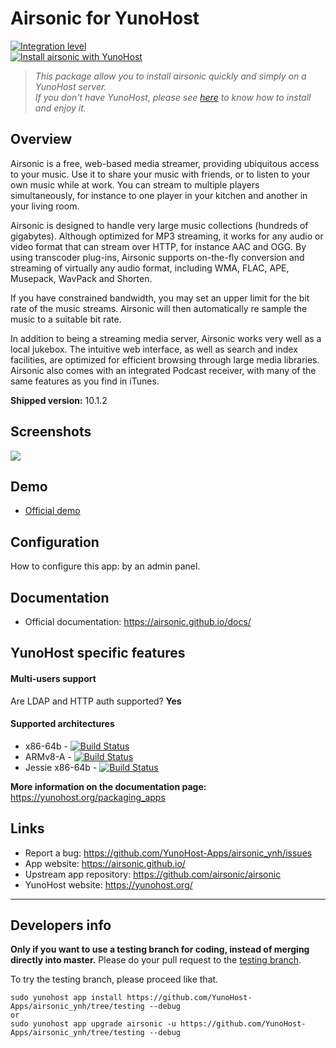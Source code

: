 # Airsonic for YunoHost

[![Integration level](https://dash.yunohost.org/integration/airsonic.svg)](https://dash.yunohost.org/appci/app/airsonic)  
[![Install airsonic with YunoHost](https://install-app.yunohost.org/install-with-yunohost.png)](https://install-app.yunohost.org/?app=airsonic)

> *This package allow you to install airsonic quickly and simply on a YunoHost server.  
If you don't have YunoHost, please see [here](https://yunohost.org/#/install) to know how to install and enjoy it.*

## Overview
Airsonic is a free, web-based media streamer, providing ubiquitous access to your music. Use it to share your music with friends, or to listen to your own music while at work. You can stream to multiple players simultaneously, for instance to one player in your kitchen and another in your living room.

Airsonic is designed to handle very large music collections (hundreds of gigabytes). Although optimized for MP3 streaming, it works for any audio or video format that can stream over HTTP, for instance AAC and OGG. By using transcoder plug-ins, Airsonic supports on-the-fly conversion and streaming of virtually any audio format, including WMA, FLAC, APE, Musepack, WavPack and Shorten.

If you have constrained bandwidth, you may set an upper limit for the bit rate of the music streams. Airsonic will then automatically re sample the music to a suitable bit rate.

In addition to being a streaming media server, Airsonic works very well as a local jukebox. The intuitive web interface, as well as search and index facilities, are optimized for efficient browsing through large media libraries. Airsonic also comes with an integrated Podcast receiver, with many of the same features as you find in iTunes.

**Shipped version:** 10.1.2

## Screenshots

![](https://airsonic.github.io/demo/screenshot_01.png)

## Demo

* [Official demo](https://airsonic.github.io/demo/)

## Configuration

How to configure this app: by an admin panel.

## Documentation

 * Official documentation: https://airsonic.github.io/docs/

## YunoHost specific features

#### Multi-users support

Are LDAP and HTTP auth supported? **Yes**  

#### Supported architectures

* x86-64b - [![Build Status](https://ci-apps.yunohost.org/ci/logs/airsonic%20%28Apps%29.svg)](https://ci-apps.yunohost.org/ci/apps/airsonic/)
* ARMv8-A - [![Build Status](https://ci-apps-arm.yunohost.org/ci/logs/airsonic%20%28Apps%29.svg)](https://ci-apps-arm.yunohost.org/ci/apps/airsonic/)
* Jessie x86-64b - [![Build Status](https://ci-stretch.nohost.me/ci/logs/airsonic%20%28Apps%29.svg)](https://ci-stretch.nohost.me/ci/apps/airsonic/)

**More information on the documentation page:**  
https://yunohost.org/packaging_apps

## Links

 * Report a bug: https://github.com/YunoHost-Apps/airsonic_ynh/issues
 * App website: https://airsonic.github.io/
 * Upstream app repository: https://github.com/airsonic/airsonic
 * YunoHost website: https://yunohost.org/

---

Developers info
----------------

**Only if you want to use a testing branch for coding, instead of merging directly into master.**
Please do your pull request to the [testing branch](https://github.com/YunoHost-Apps/airsonic_ynh/tree/testing).

To try the testing branch, please proceed like that.
```
sudo yunohost app install https://github.com/YunoHost-Apps/airsonic_ynh/tree/testing --debug
or
sudo yunohost app upgrade airsonic -u https://github.com/YunoHost-Apps/airsonic_ynh/tree/testing --debug
```
